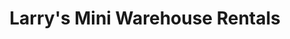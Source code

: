 ---
title: "Larry's Mini Warehouse Rentals"
url: /thibodaux/larrys-mini-warehouse-rentals/
shop: Mieten
---